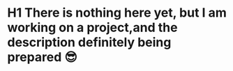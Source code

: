 # H1 There is nothing here yet, but I am working on a project,and the description definitely being prepared 😎
